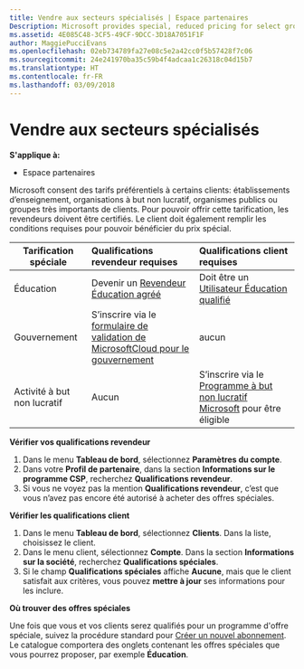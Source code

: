 ```yaml
---
title: Vendre aux secteurs spécialisés | Espace partenaires
Description: Microsoft provides special, reduced pricing for select groups of customers, such as for education, non-profit, and government uses, or for very large customer sets.
ms.assetid: 4E085C48-3CF5-49CF-9DCC-3D18A7051F1F
author: MaggiePucciEvans
ms.openlocfilehash: 02eb734789fa27e08c5e2a42cc0f5b57428f7c06
ms.sourcegitcommit: 24e241970ba35c59b4f4adcaa1c26318c04d15b7
ms.translationtype: HT
ms.contentlocale: fr-FR
ms.lasthandoff: 03/09/2018
---
```

# <a name="sell-to-specialized-industries"></a>Vendre aux secteurs spécialisés

**S'applique à:**

-  Espace partenaires

Microsoft consent des tarifs préférentiels à certains clients: établissements d’enseignement, organisations à but non lucratif, organismes publics ou groupes très importants de clients. Pour pouvoir offrir cette tarification, les revendeurs doivent être certifiés. Le client doit également remplir les conditions requises pour pouvoir bénéficier du prix spécial.

|**Tarification spéciale**   |**Qualifications revendeur requises**   |**Qualifications client requises**   |
|----------------------------|:---------------------------------|:------------------------------------------|
|Éducation   |Devenir un [Revendeur Éducation agréé](https://www.mepn.com/MEPN/AEPHome.aspx)   | Doit être un [Utilisateur Éducation qualifié](https://www.microsoft.com/Licensing/licensing-programs/licensing-for-industries.aspx#tab=2)   |
|Gouvernement   |S’inscrire via le [formulaire de validation de MicrosoftCloud pour le gouvernement](http://azuregov.microsoft.com/csp)|   aucun|
|Activité à but non lucratif  |Aucun   |S’inscrire via le [Programme à but non lucratif Microsoft](https://nonprofit.microsoft.com/#/register) pour être éligible   |


**Vérifier vos qualifications revendeur**

1.  Dans le menu **Tableau de bord**, sélectionnez **Paramètres du compte**.
2.  Dans votre **Profil de partenaire**, dans la section **Informations sur le programme&nbsp;CSP**, recherchez **Qualifications revendeur**.
3.  Si vous ne voyez pas la mention **Qualifications revendeur**, c’est que vous n’avez pas encore été autorisé à acheter des offres spéciales.

**Vérifier les qualifications client**

1.  Dans le menu **Tableau de bord**, sélectionnez **Clients**. Dans la liste, choisissez le client.
2.  Dans le menu client, sélectionnez **Compte**. Dans la section **Informations sur la société**, recherchez **Qualifications spéciales**.
3.  Si le champ **Qualifications spéciales** affiche **Aucune**, mais que le client satisfait aux critères, vous pouvez **mettre à jour** ses informations pour les inclure.

**Où trouver des offres spéciales**

Une fois que vous et vos clients serez qualifiés pour un programme d'offre spéciale, suivez la procédure standard pour [Créer un nouvel abonnement](create-a-new-subscription.md). Le catalogue comportera des onglets contenant les offres spéciales que vous pourrez proposer, par exemple **Éducation**. 


 

 

 



